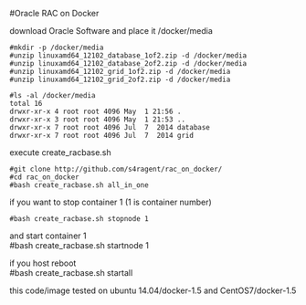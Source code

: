 #Oracle RAC on Docker

download Oracle Software and place it /docker/media


    #mkdir -p /docker/media
    #unzip linuxamd64_12102_database_1of2.zip -d /docker/media
    #unzip linuxamd64_12102_database_2of2.zip -d /docker/media
    #unzip linuxamd64_12102_grid_1of2.zip -d /docker/media
    #unzip linuxamd64_12102_grid_2of2.zip -d /docker/media
     
    #ls -al /docker/media
    total 16
    drwxr-xr-x 4 root root 4096 May  1 21:56 .
    drwxr-xr-x 3 root root 4096 May  1 21:53 ..
    drwxr-xr-x 7 root root 4096 Jul  7  2014 database
    drwxr-xr-x 7 root root 4096 Jul  7  2014 grid
    
execute create_racbase.sh  

    #git clone http://github.com/s4ragent/rac_on_docker/
    #cd rac_on_docker
    #bash create_racbase.sh all_in_one

if you want to stop container 1     (1 is container number)  
    
    #bash create_racbase.sh stopnode 1  

and start container 1   
    #bash create_racbase.sh startnode 1  


if you host reboot   
    #bash create_racbase.sh startall  


this code/image tested on ubuntu 14.04/docker-1.5 and CentOS7/docker-1.5
